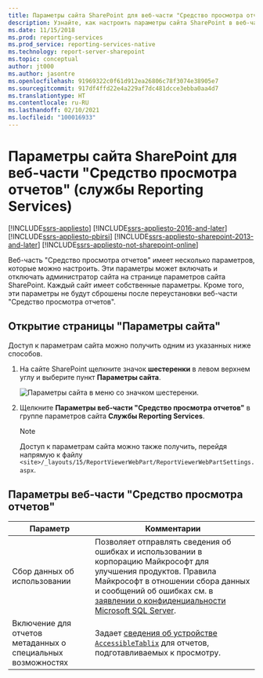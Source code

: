 ```yaml
---
title: Параметры сайта SharePoint для веб-части "Средство просмотра отчетов" (SSRS) | Документы Майкрософт
description: Узнайте, как настроить параметры сайта SharePoint в веб-части "Средство просмотра отчетов" на сервере отчетов SQL Server.
ms.date: 11/15/2018
ms.prod: reporting-services
ms.prod_service: reporting-services-native
ms.technology: report-server-sharepoint
ms.topic: conceptual
author: jt000
ms.author: jasontre
ms.openlocfilehash: 91969322c0f61d912ea26806c78f3074e38905e7
ms.sourcegitcommit: 917df4ffd22e4a229af7dc481dcce3ebba0aa4d7
ms.translationtype: HT
ms.contentlocale: ru-RU
ms.lasthandoff: 02/10/2021
ms.locfileid: "100016933"
---
```

# <a name="sharepoint-site-settings-for-the-report-viewer-web-part---reporting-services"></a>Параметры сайта SharePoint для веб-части "Средство просмотра отчетов" (службы Reporting Services)

[!INCLUDE[ssrs-appliesto](../../includes/ssrs-appliesto.md)] [!INCLUDE[ssrs-appliesto-2016-and-later](../../includes/ssrs-appliesto-2016-and-later.md)]  [!INCLUDE[ssrs-appliesto-pbirsi](../../includes/ssrs-appliesto-pbirs.md)] [!INCLUDE[ssrs-appliesto-sharepoint-2013-and-later](../../includes/ssrs-appliesto-sharepoint-2013-and-later.md)] [!INCLUDE[ssrs-appliesto-not-sharepoint-online](../../includes/ssrs-appliesto-not-sharepoint-online.md)]

Веб-часть "Средство просмотра отчетов" имеет несколько параметров, которые можно настроить. Эти параметры может включать и отключать администратор сайта на странице параметров сайта SharePoint. Каждый сайт имеет собственные параметры. Кроме того, эти параметры не будут сброшены после переустановки веб-части "Средство просмотра отчетов".

## <a name="accessing-the-site-settings-page"></a>Открытие страницы "Параметры сайта"

Доступ к параметрам сайта можно получить одним из указанных ниже способов.

1. На сайте SharePoint щелкните значок **шестеренки** в левом верхнем углу и выберите пункт **Параметры сайта**.

    ![Параметры сайта в меню со значком шестеренки.](media/sharepoint-site-settings.png)

2. Щелкните **Параметры веб-части "Средство просмотра отчетов"** в группе параметров сайта **Службы Reporting Services**.

    > [!NOTE]
    > Доступ к параметрам сайта можно также получить, перейдя напрямую к файлу `<site>/_layouts/15/ReportViewerWebPart/ReportViewerWebPartSettings.aspx`.

## <a name="report-viewer-web-part-settings"></a>Параметры веб-части "Средство просмотра отчетов"

|Параметр|Комментарии|  
|-------------|--------------|  
|Сбор данных об использовании|Позволяет отправлять сведения об ошибках и использовании в корпорацию Майкрософт для улучшения продуктов. Правила Майкрософт в отношении сбора данных и сообщений об ошибках см. в [заявлении о конфиденциальности Microsoft SQL Server](../../sql-server/sql-server-privacy.md).|  
|Включение для отчетов метаданных о специальных возможностях|Задает [сведения об устройстве `AccessibleTablix`](../html-device-information-settings.md) для отчетов, подготавливаемых к просмотру.|